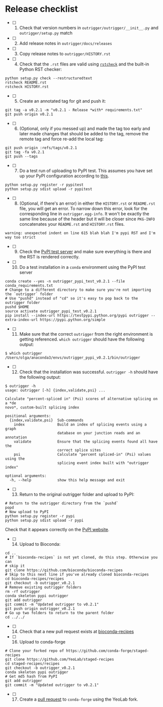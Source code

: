 # Release checklist

- [ ] 1. Check that version numbers in `outrigger/outrigger/__init__.py` and `outrigger/setup.py` match
- [ ] 2. Add release notes in `outrigger/docs/releases`
- [ ] 3. Copy release notes to `outrigger/HISTORY.rst`

- [ ] 4. Check that the `.rst` files are valid using [`rstcheck`](https://pypi.python.org/pypi/rstcheck/0.5) and the built-in Python RST checker:

```
python setup.py check --restructuredtext
rstcheck README.rst
rstcheck HISTORY.rst
```

- [ ] 5. Create an annotated tag for git and push it:

```
git tag -a v0.2.1 -m "v0.2.1 - Release *with* requirements.txt"
git push origin v0.2.1
```

- [ ] 6. (Optional, only if you messed up) and made the tag too early and later made changes that should be added to the tag, remove the remote tag and force re-add the local tag:

```
git push origin :refs/tags/v0.2.1
git tag -fa v0.2.1
git push --tags
```


- [ ] 7. Do a test run of uploading to PyPI test. This assumes you have set up your PyPI configuration according to [this](http://peterdowns.com/posts/first-time-with-pypi.html).
```
python setup.py register -r pypitest
python setup.py sdist upload -r pypitest
```

- [ ] 8. (Optional, if there's an error) in either the `HISTORY.rst` or `README.rst` file, you will get an error. To narrow down this error, look for the corresponding line in `outrigger.egg-info`. It won't be exactly the same line because of the header but it will be closer since `PKG-INFO` concatenates your `README.rst` and `HISTORY.rst` files.

```
warning: unexpected indent on line 615 blah blah I'm pypi RST and I'm way too strict
```

- [ ] 9. Check the [PyPI test server](https://testpypi.python.org/pypi) and make sure everything is there and the RST is rendered correctly.
- [ ] 10. Do a test installation in a `conda` environment using the PyPI test server

```
conda create --yes -n outrigger_pypi_test_v0.2.1 --file conda_requirements.txt
# Change to a different directory to make sure you're not importing the `outrigger` folder
# Use "pushd" instead of "cd" so it's easy to pop back to the outrigger folder
pushd $HOME
source activate outrigger_pypi_test_v0.2.1
pip install --index-url https://testpypi.python.org/pypi outrigger --extra-index-url https://pypi.python.org/simple
```

- [ ] 11. Make sure that the correct `outrigger` from the right environment is getting referenced. `which outrigger` should have the following output:

```
$ which outrigger
/Users/olga/anaconda3/envs/outrigger_pypi_v0.2.1/bin/outrigger
```

- [ ] 12. Check that the installation was successful. `outrigger -h` should have the following output:

```
$ outrigger -h
usage: outrigger [-h] {index,validate,psi} ...

Calculate "percent-spliced in" (Psi) scores of alternative splicing on a *de
novo*, custom-built splicing index

positional arguments:
  {index,validate,psi}  Sub-commands
    index               Build an index of splicing events using a graph
                        database on your junction reads and an annotation
    validate            Ensure that the splicing events found all have the
                        correct splice sites
    psi                 Calculate "percent spliced-in" (Psi) values using the
                        splicing event index built with "outrigger index"

optional arguments:
  -h, --help            show this help message and exit
```

- [ ] 13. Return to the original outrigger folder and upload to PyPI:

```
# Return to the outrigger directory from the `pushd`
popd
# Now upload to PyPI
python setup.py register -r pypi
python setup.py sdist upload -r pypi
```

Check that it appears correctly on the [PyPI website](https://pypi.python.org/pypi).


- [ ] 14. Upload to Bioconda:

```
cd ..
# If `bioconda-recipes` is not yet cloned, do this step. Otherwise you can
# skip it
git clone https://github.com/bioconda/bioconda-recipes
# Skip to this next line if you've already cloned bioconda-recipes
cd bioconda-recipes/recipes
git checkout -b outrigger_v0.2.1
# Remove existing outrigger folders
rm -rf outrigger
conda skeleton pypi outrigger
git add outrigger
git commit -m "Updated outrigger to v0.2.1"
git push origin outrigger_v0.2.1
# Go up two folders to return to the parent folder
cd ../../
```

- [ ] 14. Check that a new pull request exists at [bioconda-recipes](https://github.com/bioconda/bioconda-recipes)

- [ ] 16. Upload to conda-forge

```
# Clone your forked repo of https://github.com/conda-forge/staged-recipes
git clone https://github.com/YeoLab/staged-recipes
cd staged-recipes/recipes
git checkout -b outrigger_v0.2.1
conda skeleton pypi outrigger
# Get md5 hash from PyPI
git add outrigger
git commit -m "Updated outrigger to v0.2.1"
```

- [ ] 17. Create a [pull request](https://github.com/conda-forge/staged-recipes/compare/master...YeoLab:master?expand=1) to `conda-forge` using the YeoLab fork.
